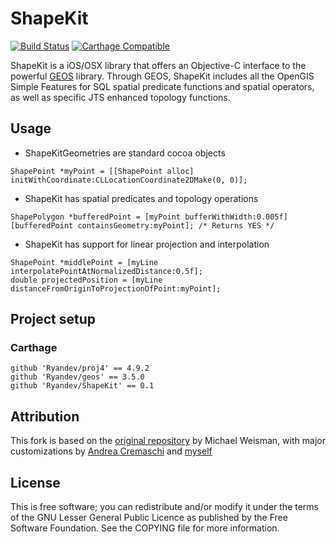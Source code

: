 
# ShapeKit

[![Build Status](https://api.travis-ci.org/Ryandev/ShapeKit.svg)](https://travis-ci.org/Ryandev/Shapekit)
[![Carthage Compatible](https://img.shields.io/badge/Carthage-compatible-4BC51D.svg?style=flat)](https://github.com/Carthage/Carthage)

ShapeKit is a iOS/OSX library that offers an Objective-C interface to the powerful [GEOS](http://trac.osgeo.org/geos/) library.
Through GEOS, ShapeKit includes all the OpenGIS Simple Features for SQL spatial predicate functions and spatial operators, as well as specific JTS enhanced topology functions.


## Usage

* ShapeKitGeometries are standard cocoa objects

```objc
ShapePoint *myPoint = [[ShapePoint alloc] initWithCoordinate:CLLocationCoordinate2DMake(0, 0)];
```

* ShapeKit has spatial predicates and topology operations

```objc
ShapePolygon *bufferedPoint = [myPoint bufferWithWidth:0.005f]
[bufferedPoint containsGeometry:myPoint]; /* Returns YES */
```

* ShapeKit has support for linear projection and interpolation 

```objc
ShapePoint *middlePoint = [myLine interpolatePointAtNormalizedDistance:0.5f];
double projectedPosition = [myLine distanceFromOriginToProjectionOfPoint:myPoint];
```

## Project setup

### Carthage
```
github 'Ryandev/proj4' == 4.9.2
github 'Ryandev/geos' == 3.5.0
github 'Ryandev/ShapeKit' == 0.1

```

## Attribution
This fork is based on the [original repository](https://github.com/mweisman/ShapeKit) by Michael Weisman, with major customizations by [Andrea Cremaschi](https://github.com/andreacremaschi) and [myself](https://www.github.com/Ryandev)

## License

This is free software; you can redistribute and/or modify it under the terms of the GNU Lesser General Public Licence as published by the Free Software Foundation. See the COPYING file for more information.
